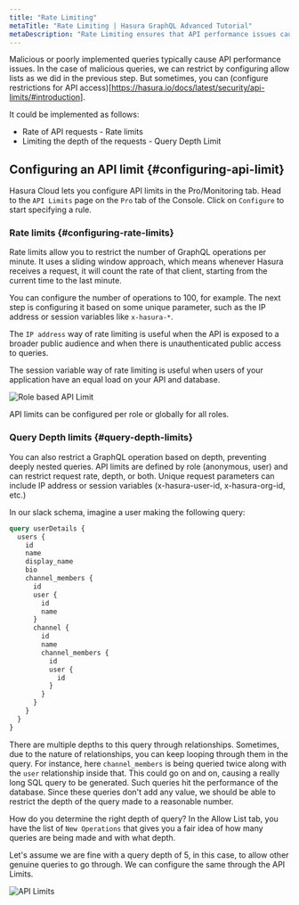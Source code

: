 ```yaml
---
title: "Rate Limiting"
metaTitle: "Rate Limiting | Hasura GraphQL Advanced Tutorial"
metaDescription: "Rate Limiting ensures that API performance issues caused by malicious or poorly implemented queries can be restricted."
---
```


Malicious or poorly implemented queries typically cause API performance issues. In the case of malicious queries, we can restrict by configuring allow lists as we did in the previous step. But sometimes, you can (configure restrictions for API access)[https://hasura.io/docs/latest/security/api-limits/#introduction].

It could be implemented as follows:
- Rate of API requests - Rate limits
- Limiting the depth of the requests - Query Depth Limit

## Configuring an API limit {#configuring-api-limit}

Hasura Cloud lets you configure API limits in the Pro/Monitoring tab. Head to the `API Limits` page on the `Pro` tab of the Console. Click on `Configure` to start specifying a rule.

### Rate limits {#configuring-rate-limits}

Rate limits allow you to restrict the number of GraphQL operations per minute. It uses a sliding window approach, which means whenever Hasura receives a request, it will count the rate of that client, starting from the current time to the last minute.

You can configure the number of operations to 100, for example. The next step is configuring it based on some unique parameter, such as the IP address or session variables like `x-hasura-*`.

The `IP address` way of rate limiting is useful when the API is exposed to a broader public audience and when there is unauthenticated public access to queries.

The session variable way of rate limiting is useful when users of your application have an equal load on your API and database.

![Role based API Limit](https://graphql-engine-cdn.hasura.io/learn-hasura/assets/graphql-hasura-advanced/role-based-api-limit.png)

API limits can be configured per role or globally for all roles.

### Query Depth limits {#query-depth-limits}

You can also restrict a GraphQL operation based on depth, preventing deeply nested queries. API limits are defined by role (anonymous, user) and can restrict request rate, depth, or both. Unique request parameters can include IP address or session variables (x-hasura-user-id, x-hasura-org-id, etc.)

In our slack schema, imagine a user making the following query:

```graphql
query userDetails {
  users {
    id
    name
    display_name
    bio
    channel_members {
      id
      user {
        id
        name
      }
      channel {
        id
        name
        channel_members {
          id
          user {
            id
          }
        }
      }
    }
  }
}
```

There are multiple depths to this query through relationships. Sometimes, due to the nature of relationships, you can keep looping through them in the query. For instance, here `channel_members` is being queried twice along with the `user` relationship inside that. This could go on and on, causing a really long SQL query to be generated. Such queries hit the performance of the database. Since these queries don't add any value, we should be able to restrict the depth of the query made to a reasonable number.

How do you determine the right depth of query? In the Allow List tab, you have the list of `New Operations` that gives you a fair idea of how many queries are being made and with what depth.

Let's assume we are fine with a query depth of 5, in this case, to allow other genuine queries to go through. We can configure the same through the API Limits.

![API Limits](https://graphql-engine-cdn.hasura.io/learn-hasura/assets/graphql-hasura-advanced/api-limits.png)
